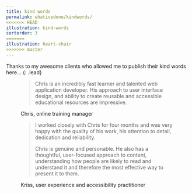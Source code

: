 ```yaml
---
title: kind words
permalink: whativedone/kindwords/
<<<<<<< HEAD
illustration: kind-words
sortorder: 3
=======
illustration: heart-chair
>>>>>>> master
---
```


Thanks to my awesome clients who allowed me to publish their kind words here…
{: .lead}

<figure class="quote">
	<blockquote>Chris is an incredibly fast learner and talented web application developer. His approach to user interface design, and ability to create reusable and accessible educational resources are impressive.</blockquote>
	<figcaption>Chris, online training manager</figcaption>
</figure>

<figure class="quote">
	<blockquote>
		<p>I worked closely with Chris for four months and was very happy with the quality of his work, his attention to detail, dedication and reliability.</p>
		<p>Chris is genuine and personable. He also has a thoughtful, user-focused approach to content, understanding how people are likely to read and understand it and therefore the most effective way to present it to them.</p>
	</blockquote>
	<figcaption>Kriss, user experience and accessibility practitioner</figcaption>
</figure>
